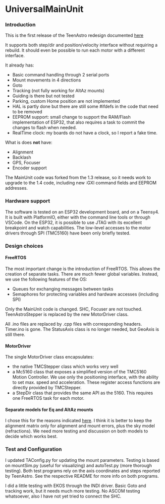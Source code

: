 UniversalMainUnit
======  
### Introduction

This is the first release of the TeenAstro redesign documented [here](https://fdesvallees.github.io/teenastro_v3/teenastro_v3/)

It supports both step/dir and position/velocity interface without requiring a rebuild. It should even be possible to run each motor with a different interface.

It already has: 

- Basic command handling through 2 serial ports 
- Mount movements in 4 directions
- Goto
- Tracking (not fully working for AltAz mounts)
- Guiding is there but not tested
- Parking, custom Home position are not implemented
- HAL is partly done but there are still some #ifdefs in the code that need to be removed
- EEPROM support: small change to support the RAM/Flash implementation of ESP32, that also requires a task to commit the changes to flash when needed. 
- RealTime clock: my boards do not have a clock, so I report a fake time.



What is does **not** have:

- Alignment
- Backlash
- GPS, Focuser
- Encoder support

The MainUnit code was forked from the 1.3 release, so it needs work to upgrade to the 1.4 code, including new :GXI command fields and EEPROM addresses.

### Hardware support

The software is tested on an ESP32 development board, and on a Teensy4. It is built with PlatformIO, either with the command line tools or through VSCode. On the ESP32, it is possible to use JTAG with its excellent breakpoint and watch capabilities. The low-level accesses to the motor drivers through SPI (TMC5160) have been only briefly tested.

### Design choices

#### FreeRTOS

The most important change is the introduction of FreeRTOS. This allows the creation of separate tasks. There are much fewer global variables. Instead, we use the following features of the OS:

- Queues for exchanging messages between tasks
- Semaphores for protecting variables and hardware accesses (including SPI)

Only the MainUnit code is changed. SHC, Focuser are not touched. TeenAstroStepper is replaced by the new MotorDriver class.

All .ino files are replaced by .cpp files with corresponding headers. Timer.ino is gone. The StatusAxis class is no longer needed, but GeoAxis is still there.

#### MotorDriver 

The single MotorDriver class encapsulates:

- the native TMCStepper class which works very well
- a Mc5160 class that exposes a simplified version of the TMC5160 Motion Controller. We use only the positioning interface, with the ability to set max. speed and acceleration. These register access functions are directly provided by TMCStepper.
- a StepDir class that provides the same API as the 5160. This requires one FreeRTOS task for each motor.

#### Separate models for Eq and AltAz mounts

I chose this for the reasons indicated [here](https://fdesvallees.github.io/teenastro_v3/teenastro_v3/#alignment-equatorial-vs-altaz-mounts). I think it is better to keep the alignment matrix only for alignment and mount errors, plus the sky model (refractions). We need more testing and discussion on both models to decide which works best.



### Test and Configuration

I updated TAConfig.py for updating the mount parameters. Testing is based on mountSim.py (useful for visualizing) and autoTest.py (more thorough testing). Both test programs rely on the axis coordinates and steps reported by TeenAstro. See the respective README for more info on both programs.

I did a little testing with EKOS through the INDI driver. Basic Goto and tracking work, but it needs much more testing. No ASCOM testing whatsoever, also I have not yet tried to connect the SHC.



